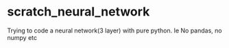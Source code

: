 # scratch_neural_network
Trying to code a neural network(3 layer) with pure python. Ie No pandas, no numpy etc
